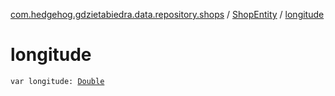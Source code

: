 [com.hedgehog.gdzietabiedra.data.repository.shops](../index.md) / [ShopEntity](index.md) / [longitude](./longitude.md)

# longitude

`var longitude: `[`Double`](https://kotlinlang.org/api/latest/jvm/stdlib/kotlin/-double/index.html)